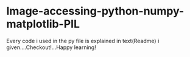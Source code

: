 # Image-accessing-python-numpy-matplotlib-PIL
Every code i used in the py file is explained in text(Readme) i given....Checkout!...Happy learning!
